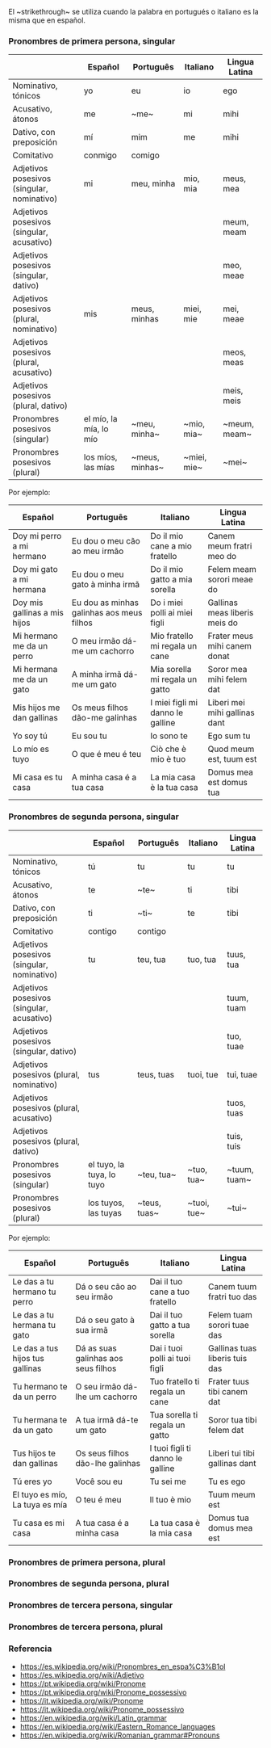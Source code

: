 El ~strikethrough~ se utiliza cuando la palabra en portugués o italiano es la misma que en español.

### Pronombres de primera persona, singular

|                                           | Español                   | Português     | Italiano      | Lingua Latina |
| --                                        | --                        | --            | --            | --            |
| Nominativo, tónicos                       | yo                        | eu            | io            | ego           |
| Acusativo, átonos                         | me                        | ~me~          | mi            | mihi          |
| Dativo, con preposición                   | mí                        | mim           | me            | mihi          |
| Comitativo                                | conmigo                   | comigo        |               |               |
| Adjetivos posesivos (singular, nominativo)| mi                        | meu, minha    | mio, mia      | meus, mea     |
| Adjetivos posesivos (singular, acusativo) |                           |               |               | meum, meam    |
| Adjetivos posesivos (singular, dativo)    |                           |               |               | meo, meae     |
| Adjetivos posesivos (plural, nominativo)  | mis                       | meus, minhas  | miei, mie     | mei, meae     |
| Adjetivos posesivos (plural, acusativo)   |                           |               |               | meos, meas    |
| Adjetivos posesivos (plural, dativo)      |                           |               |               | meis, meis
| Pronombres posesivos (singular)           | el mío, la mía, lo mío    |~meu, minha~   |~mio, mia~     |~meum, meam~   |
| Pronombres posesivos (plural)             | los míos, las mías        |~meus, minhas~ |~miei, mie~    |~mei~          |

Por ejemplo:

| Español                       | Português                                 | Italiano                          | Lingua Latina                     |
| --                            | --                                        | --                                | --                                |
| Doy mi perro a mi hermano     | Eu dou o meu cão ao meu irmão             | Do il mio cane a mio fratello     | Canem meum fratri meo do          |
| Doy mi gato a mi hermana      | Eu dou o meu gato à minha irmã            | Do il mio gatto a mia sorella     | Felem meam sorori meae do         |
| Doy mis gallinas a mis hijos  | Eu dou as minhas galinhas aos meus filhos | Do i miei polli ai miei figli     | Gallinas meas liberis meis do     |
| Mi hermano me da un perro     | O meu irmão dá-me um cachorro             | Mio fratello mi regala un cane    | Frater meus mihi canem donat      |
| Mi hermana me da un gato      | A minha irmã dá-me um gato                | Mia sorella mi regala un gatto    | Soror mea mihi felem dat          |
| Mis hijos me dan gallinas     | Os meus filhos dão-me galinhas            | I miei figli mi danno le galline  | Liberi mei mihi gallinas dant     |
| Yo soy tú                     | Eu sou tu                                 | Io sono te                        | Ego sum tu                        |
| Lo mío es tuyo                | O que é meu é teu                         | Ciò che è mio è tuo               | Quod meum est, tuum est           |
| Mi casa es tu casa            | A minha casa é a tua casa                 | La mia casa è la tua casa         | Domus mea est domus tua           |

### Pronombres de segunda persona, singular

|                                           | Español                   | Português     | Italiano      | Lingua Latina |
| --                                        | --                        | --            | --            | --            |
| Nominativo, tónicos                       | tú                        | tu            | tu            | tu            |
| Acusativo, átonos                         | te                        | ~te~          | ti            | tibi          |
| Dativo, con preposición                   | ti                        | ~ti~          | te            | tibi          |
| Comitativo                                | contigo                   | contigo       |               |               |
| Adjetivos posesivos (singular, nominativo)| tu                        | teu, tua      | tuo, tua      | tuus, tua     |
| Adjetivos posesivos (singular, acusativo) |                           |               |               | tuum, tuam    |
| Adjetivos posesivos (singular, dativo)    |                           |               |               | tuo, tuae     |
| Adjetivos posesivos (plural, nominativo)  | tus                       | teus, tuas    | tuoi, tue     | tui, tuae     |
| Adjetivos posesivos (plural, acusativo)   |                           |               |               | tuos, tuas    |
| Adjetivos posesivos (plural, dativo)      |                           |               |               | tuis, tuis    |
| Pronombres posesivos (singular)           | el tuyo, la tuya, lo tuyo |~teu, tua~     |~tuo, tua~     |~tuum, tuam~   |
| Pronombres posesivos (plural)             | los tuyos, las tuyas      |~teus, tuas~   |~tuoi, tue~    |~tui~          |

Por ejemplo:

| Español                           | Português                                 | Italiano                          | Lingua Latina                     |
| --                                | --                                        | --                                | --                                |
| Le das a tu hermano tu perro      | Dá o seu cão ao seu irmão                 | Dai il tuo cane a tuo fratello    | Canem tuum fratri tuo das         |
| Le das a tu hermana tu gato       | Dá o seu gato à sua irmã                  | Dai il tuo gatto a tua sorella    | Felem tuam sorori tuae das        |
| Le das a tus hijos tus gallinas   | Dá as suas galinhas aos seus filhos       | Dai i tuoi polli ai tuoi figli    | Gallinas tuas liberis tuis das    |
| Tu hermano te da un perro         | O seu irmão dá-lhe um cachorro            | Tuo fratello ti regala un cane    | Frater tuus tibi canem dat        |
| Tu hermana te da un gato          | A tua irmã dá-te um gato                  | Tua sorella ti regala un gatto    | Soror tua tibi felem dat          |
| Tus hijos te dan gallinas         | Os seus filhos dão-lhe galinhas           | I tuoi figli ti danno le galline  | Liberi tui tibi gallinas dant     |
| Tú eres yo                        | Você sou eu                               | Tu sei me                         | Tu es ego                         |
| El tuyo es mío, La tuya es mía    | O teu é meu                               | Il tuo è mio                      | Tuum meum est                     |
| Tu casa es mi casa                | A tua casa é a minha casa                 | La tua casa è la mia casa         | Domus tua domus mea est           |

### Pronombres de primera persona, plural

### Pronombres de segunda persona, plural

### Pronombres de tercera persona, singular

### Pronombres de tercera persona, plural

### Referencia

* https://es.wikipedia.org/wiki/Pronombres_en_espa%C3%B1ol
* https://es.wikipedia.org/wiki/Adjetivo
* https://pt.wikipedia.org/wiki/Pronome
* https://pt.wikipedia.org/wiki/Pronome_possessivo
* https://it.wikipedia.org/wiki/Pronome
* https://it.wikipedia.org/wiki/Pronome_possessivo
* https://en.wikipedia.org/wiki/Latin_grammar
* https://en.wikipedia.org/wiki/Eastern_Romance_languages
* https://en.wikipedia.org/wiki/Romanian_grammar#Pronouns
